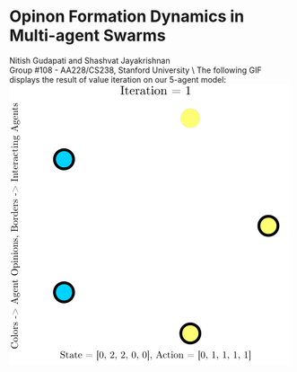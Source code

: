 # Opinon Formation Dynamics in Multi-agent Swarms
Nitish Gudapati and Shashvat Jayakrishnan\
Group #108 - AA228/CS238, Stanford University
\\
The following GIF displays the result of value iteration on our 5-agent model:\
![](https://github.com/gnitish18/Consensus_of_Multi-Agent_Systems/blob/main/Figures/Report/Sim_14-45-13-Value_Iteration_Policy.gif)
